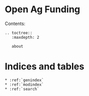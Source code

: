 Open Ag Funding
===============

Contents:

```eval_rst
.. toctree::
   :maxdepth: 2

   about

```



Indices and tables
==================

```eval_rst
* :ref:`genindex`
* :ref:`modindex`
* :ref:`search`
```

